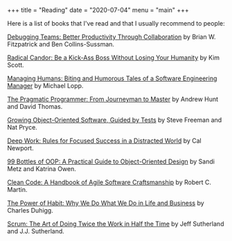 +++
title = "Reading"
date = "2020-07-04"
menu = "main"
+++

Here is a list of books that I've read and that I usually recommend to people:

[Debugging Teams: Better Productivity Through Collaboration](https://www.amazon.com/Debugging-Teams-Productivity-through-Collaboration/dp/1491932058/ref=sr_1_1?keywords=debugging+teams&qid=1636828945&sr=8-1) by Brian W. Fitzpatrick and Ben Collins-Sussman.

[Radical Candor: Be a Kick-Ass Boss Without Losing Your Humanity](https://www.amazon.com/Radical-Candor-Revised-Kick-Ass-Humanity/dp/1250235375/ref=sr_1_1?keywords=radical+candor&qid=1636829152&s=books&sr=1-1) by Kim Scott.

[Managing Humans: Biting and Humorous Tales of a Software Engineering Manager](https://www.amazon.com/Managing-Humans-Humorous-Software-Engineering-ebook/dp/B01J53IE1O/ref=sr_1_1?crid=3K3DM8LIR0GUZ&dchild=1&keywords=managing+humans&qid=1590437218&sprefix=Managing+Huma%2Caps%2C288&sr=8-1) by Michael Lopp.

[The Pragmatic Programmer: From Journeyman to Master](https://www.amazon.com/Pragmatic-Programmer-Journeyman-Master-ebook/dp/B003GCTQAE/ref=sr_1_2?crid=3MYSNFM7RH952&dchild=1&keywords=the+pragmatic+programmer&qid=1590438003&sprefix=The+pragm%2Caps%2C285&sr=8-2) by Andrew Hunt and David Thomas.

[Growing Object-Oriented Software, Guided by Tests](https://www.amazon.com/Growing-Object-Oriented-Software-Addison-Wesley-Signature-ebook/dp/B002TIOYVW/ref=sr_1_1?crid=VD1ZQ3ID85GP&dchild=1&keywords=growing+object+oriented+software+guided+by+tests&qid=1590437977&sprefix=Growing+Obj%2Caps%2C285&sr=8-1) by Steve Freeman and Nat Pryce.

[Deep Work: Rules for Focused Success in a Distracted World](https://www.amazon.com/Deep-Work-Focused-Success-Distracted-ebook/dp/B00X47ZVXM/ref=sr_1_1?dchild=1&keywords=deep+work&qid=1590437923&sr=8-1) by Cal Newport.

[99 Bottles of OOP: A Practical Guide to Object-Oriented Design](https://www.sandimetz.com/99bottles) by Sandi Metz and Katrina Owen.

[Clean Code: A Handbook of Agile Software Craftsmanship](https://www.amazon.com.br/Clean-Code-Handbook-Software-Craftsmanship-ebook/dp/B001GSTOAM/ref=asc_df_B001GSTOAM/?tag=googleshopp00-20&linkCode=df0&hvadid=379765265654&hvpos=&hvnetw=g&hvrand=17961689086219937279&hvpone=&hvptwo=&hvqmt=&hvdev=c&hvdvcmdl=&hvlocint=&hvlocphy=1001773&hvtargid=pla-406130706465&psc=1) by Robert C. Martin.

[The Power of Habit: Why We Do What We Do in Life and Business](https://www.amazon.com.br/Power-Habit-What-Life-Business/dp/081298160X) by Charles Duhigg.

[Scrum: The Art of Doing Twice the Work in Half the Time](https://www.amazon.com.br/Scrum-Doing-Twice-Work-English-ebook/dp/B00JI54HCU/ref=sr_1_1?__mk_pt_BR=%C3%85M%C3%85%C5%BD%C3%95%C3%91&crid=3FO3UMVOYOY7T&keywords=scrum+the+art+of+doing+twice+the+work+in+half+the+time&qid=1590437414&sprefix=scrum%2Caps%2C285&sr=8-1) by Jeff Sutherland and J.J. Sutherland.

